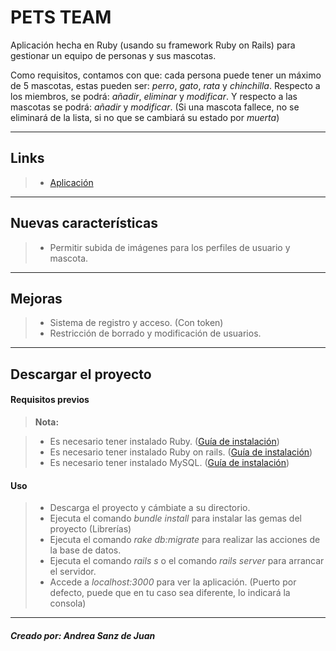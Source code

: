 PETS TEAM
=

Aplicación  hecha en Ruby (usando su framework Ruby on Rails) para gestionar un equipo de personas y sus mascotas.

Como requisitos, contamos con que: cada persona puede tener un máximo de 5 mascotas, estas pueden ser: *perro*, *gato*, *rata* y *chinchilla*.
Respecto a los miembros, se podrá: *añadir*, *eliminar* y *modificar*. Y respecto a las mascotas se podrá: *añadir* y *modificar*. (Si una mascota fallece, no se eliminará de la lista, si no que se cambiará su estado por *muerta*)

----------

Links
-------------

> - [Aplicación](petsteam.herokuapp.com)

----------

Nuevas características
-------------
>- Permitir subida de imágenes para los perfiles de usuario y mascota.

----------

Mejoras
----------
>- Sistema de registro y acceso. (Con token)
>- Restricción de borrado y modificación de usuarios.

----------

Descargar el proyecto
-
#### **Requisitos previos**

> **Nota:**

> - Es necesario tener instalado Ruby.  ([Guía de instalación](https://www.ruby-lang.org/es/documentation/installation/))
> - Es necesario tener instalado Ruby on rails. ([Guía de instalación](http://rubyonrails.org.es/instala.html))
> - Es necesario tener instalado MySQL. ([Guía de instalación](https://dev.mysql.com/doc/refman/5.7/en/installing.html))

#### **Uso**

>- Descarga el proyecto y cámbiate a su directorio.
>- Ejecuta el comando *bundle install* para instalar las gemas del proyecto (Librerías)
>- Ejecuta el comando *rake db:migrate* para realizar las acciones de la base de datos.
>- Ejecuta el comando *rails s* o el comando *rails server* para arrancar el servidor.
>- Accede a *localhost:3000* para ver la aplicación. (Puerto por defecto, puede que en tu caso sea diferente, lo indicará la consola)

----------

##### Creado por: Andrea Sanz de Juan
